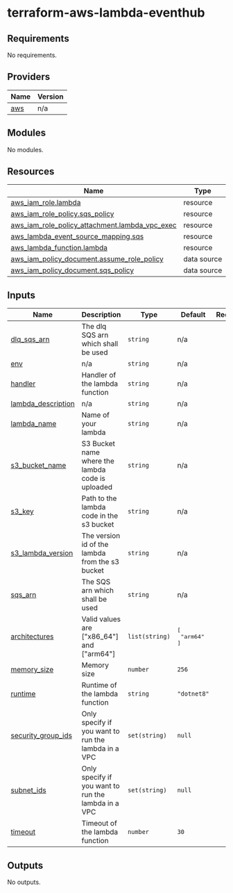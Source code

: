 # terraform-aws-lambda-eventhub
<!-- BEGIN_TF_DOCS -->
## Requirements

No requirements.

## Providers

| Name | Version |
|------|---------|
| <a name="provider_aws"></a> [aws](#provider\_aws) | n/a |

## Modules

No modules.

## Resources

| Name | Type |
|------|------|
| [aws_iam_role.lambda](https://registry.terraform.io/providers/hashicorp/aws/latest/docs/resources/iam_role) | resource |
| [aws_iam_role_policy.sqs_policy](https://registry.terraform.io/providers/hashicorp/aws/latest/docs/resources/iam_role_policy) | resource |
| [aws_iam_role_policy_attachment.lambda_vpc_exec](https://registry.terraform.io/providers/hashicorp/aws/latest/docs/resources/iam_role_policy_attachment) | resource |
| [aws_lambda_event_source_mapping.sqs](https://registry.terraform.io/providers/hashicorp/aws/latest/docs/resources/lambda_event_source_mapping) | resource |
| [aws_lambda_function.lambda](https://registry.terraform.io/providers/hashicorp/aws/latest/docs/resources/lambda_function) | resource |
| [aws_iam_policy_document.assume_role_policy](https://registry.terraform.io/providers/hashicorp/aws/latest/docs/data-sources/iam_policy_document) | data source |
| [aws_iam_policy_document.sqs_policy](https://registry.terraform.io/providers/hashicorp/aws/latest/docs/data-sources/iam_policy_document) | data source |

## Inputs

| Name | Description | Type | Default | Required |
|------|-------------|------|---------|:--------:|
| <a name="input_dlq_sqs_arn"></a> [dlq\_sqs\_arn](#input\_dlq\_sqs\_arn) | The dlq SQS arn which shall be used | `string` | n/a | yes |
| <a name="input_env"></a> [env](#input\_env) | n/a | `string` | n/a | yes |
| <a name="input_handler"></a> [handler](#input\_handler) | Handler of the lambda function | `string` | n/a | yes |
| <a name="input_lambda_description"></a> [lambda\_description](#input\_lambda\_description) | n/a | `string` | n/a | yes |
| <a name="input_lambda_name"></a> [lambda\_name](#input\_lambda\_name) | Name of your lambda | `string` | n/a | yes |
| <a name="input_s3_bucket_name"></a> [s3\_bucket\_name](#input\_s3\_bucket\_name) | S3 Bucket name where the lambda code is uploaded | `string` | n/a | yes |
| <a name="input_s3_key"></a> [s3\_key](#input\_s3\_key) | Path to the lambda code in the s3 bucket | `string` | n/a | yes |
| <a name="input_s3_lambda_version"></a> [s3\_lambda\_version](#input\_s3\_lambda\_version) | The version id of the lambda from the s3 bucket | `string` | n/a | yes |
| <a name="input_sqs_arn"></a> [sqs\_arn](#input\_sqs\_arn) | The SQS arn which shall be used | `string` | n/a | yes |
| <a name="input_architectures"></a> [architectures](#input\_architectures) | Valid values are ["x86\_64"] and ["arm64"] | `list(string)` | <pre>[<br>  "arm64"<br>]</pre> | no |
| <a name="input_memory_size"></a> [memory\_size](#input\_memory\_size) | Memory size | `number` | `256` | no |
| <a name="input_runtime"></a> [runtime](#input\_runtime) | Runtime of the lambda function | `string` | `"dotnet8"` | no |
| <a name="input_security_group_ids"></a> [security\_group\_ids](#input\_security\_group\_ids) | Only specify if you want to run the lambda in a VPC | `set(string)` | `null` | no |
| <a name="input_subnet_ids"></a> [subnet\_ids](#input\_subnet\_ids) | Only specify if you want to run the lambda in a VPC | `set(string)` | `null` | no |
| <a name="input_timeout"></a> [timeout](#input\_timeout) | Timeout of the lambda function | `number` | `30` | no |

## Outputs

No outputs.
<!-- END_TF_DOCS -->